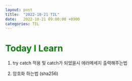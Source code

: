 ```yaml
---
layout: post
title:  "2022-10-21 TIL"
date:   2022-10-21 09:00:00 +0900
categories: TIL
---
```


<span style="color:green"> Today I Learn  </span>
=====================================================

1. try catch 적용 및 catch가 되었을시 에러메세지 출력해주는법

2. 암호화 하는법 (sha256)

